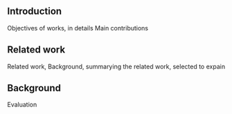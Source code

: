 ## Introduction
Objectives of works, in details
Main contributions

## Related work
Related work, Background, summarying the related work, selected to expain

## Background
Evaluation
